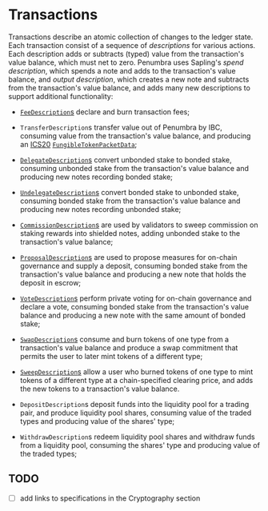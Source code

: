 # Transactions

Transactions describe an atomic collection of changes to the ledger state.
Each transaction consist of a sequence of *descriptions* for various actions.
Each description adds or subtracts (typed) value from the transaction's value
balance, which must net to zero.  Penumbra uses Sapling's *spend description*,
which spends a note and adds to the transaction's value balance, and
*output description*, which creates a new note and subtracts from the
transaction's value balance, and adds many new descriptions to support
additional functionality:

- [`FeeDescription`s](./concepts/stake/validator-rewards.md) declare and burn
transaction fees;

- `TransferDescription`s transfer value out of Penumbra by IBC, consuming
value from the transaction's value balance, and producing an [ICS20]
[`FungibleTokenPacketData`][ftpd];

- [`DelegateDescription`s](./concepts/stake/delegation.md) convert unbonded stake to
bonded stake, consuming unbonded stake from the transaction's value balance
and producing new notes recording bonded stake;

- [`UndelegateDescription`s](./concepts/stake/undelegation.md) convert bonded stake to
unbonded stake, consuming bonded stake from the transaction's value balance
and producing new notes recording unbonded stake;

- [`CommissionDescription`s](./concepts/stake/validator-rewards.md) are used by
validators to sweep commission on staking rewards into shielded notes, adding
unbonded stake to the transaction's value balance;

- [`ProposalDescription`s](./concepts/governance/proposal.md) are used to propose
measures for on-chain governance and supply a deposit, consuming bonded stake
from the transaction's value balance and producing a new note that holds the
deposit in escrow;

- [`VoteDescription`s](./concepts/governance/voting.md) perform private voting for
on-chain governance and declare a vote, consuming bonded stake from the
transaction's value balance and producing a new note with the same amount of
bonded stake;

- [`SwapDescription`s](./concepts/dex/swaps.md) consume and burn tokens of one type
from a transaction's value balance and produce a swap commitment that permits
the user to later mint tokens of a different type;

- [`SweepDescription`s](./concepts/dex/swaps.md) allow a user who burned tokens of one
type to mint tokens of a different type at a chain-specified clearing price,
and adds the new tokens to a transaction's value balance.

- `DepositDescription`s deposit funds into the liquidity pool for a trading
pair, and produce liquidity pool shares, consuming value of the traded types
and producing value of the shares' type;

- `WithdrawDescription`s redeem liquidity pool shares and withdraw funds from
a liquidity pool, consuming the shares' type and producing value of the
traded types;

## TODO

- [ ] add links to specifications in the Cryptography section


[multi_asset]: https://github.com/zcash/zips/blob/626ea6ed78863290371a4e8bc74ccf8e92292099/drafts/zip-user-defined-assets.rst
[ADR001]: https://docs.cosmos.network/master/architecture/adr-001-coin-source-tracing.html
[IBC]: https://docs.cosmos.network/master/ibc/overview.html
[ftpd]: https://github.com/cosmos/ibc/blob/master/spec/app/ics-020-fungible-token-transfer/README.md#data-structures
[ICS20]: https://github.com/cosmos/ibc/blob/master/spec/app/ics-020-fungible-token-transfer/README.md